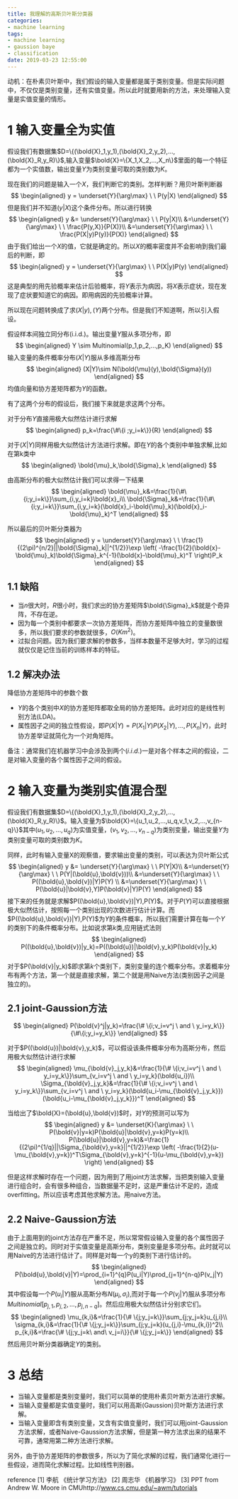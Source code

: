 ```yaml
---
title: 我理解的高斯贝叶斯分类器
categories:
- machine learning
tags:
- machine learning
- gaussion baye
- classification
date: 2019-03-23 12:55:00
---
```


动机：在朴素贝叶斯中，我们假设的输入变量都是属于类别变量。但是实际问题中，不仅仅是类别变量，还有实值变量。所以此时就要用新的方法，来处理输入变量是实值变量的情形。

# 1 输入变量全为实值
假设我们有数据集$D=\{(\bold{X}_1,y_1),(\bold{X}_2,y_2),...,(\bold{X}_R,y_R)\}$,输入变量$\bold{X}=\{X_1,X_2,...,X_n\}$里面的每一个特征都为一个实值数，输出变量$Y$为类别变量可取的类别数为$K$。

现在我们的问题是输入一个$X$，我们判断它的类别。怎样判断？用贝叶斯判断器
$$
\begin{aligned}
y = \underset{Y}{\arg\max} \ \ P(y|X)
\end{aligned}
$$
但是我们并不知道$(y|X)$这个条件分布。所以进行转换
$$
\begin{aligned}
y &= \underset{Y}{\arg\max} \ \ P(y|X)\\
&=\underset{Y}{\arg\max} \ \ \frac{P(y,X)}{P(X)}\\
&=\underset{Y}{\arg\max} \ \ \frac{P(X|y)P(y)}{P(X)}
\end{aligned}
$$
由于我们给出一个$X$的值，它就是确定的。所以$X$的概率密度并不会影响到我们最后的判断，即
$$
\begin{aligned}
y = \underset{Y}{\arg\max} \ \ P(X|y)P(y)
\end{aligned}
$$
这是典型的用先验概率来估计后验概率，将$Y$表示为病因，将$X$表示症状，现在发现了症状要知道它的病因。即用病因的先验概率计算。

所以现在问题转换成了求$(X|y),(Y)$两个分布。但是我们不知道啊，所以引入假设。

假设样本间独立同分布(i.i.d.)。输出变量$Y$服从多项分布，即
$$
\begin{aligned}
Y \sim Multinomial(p_1,p_2,...,p_K)
\end{aligned}
$$
输入变量的条件概率分布$(X|Y)$服从多维高斯分布
$$
\begin{aligned}
(X|Y)\sim N(\bold{\mu}(y),\bold{\Sigma}(y))
\end{aligned}
$$
均值向量和协方差矩阵都为$Y$的函数。

有了这两个分布的假设后，我们接下来就是求这两个分布。

对于分布$Y$直接用极大似然估计进行求解
$$
\begin{aligned}
p_k=\frac{\#\{i ;y_i=k\}}{R}
\end{aligned}
$$


对于$(X|Y)$同样用极大似然估计方法进行求解。即在$Y$的各个类别中单独求解,比如在第k类中
$$
\begin{aligned}
\bold{\mu}_k,\bold{\Sigma}_k
\end{aligned}
$$

由高斯分布的极大似然估计我们可以求得一下结果
$$
\begin{aligned}
\bold{\mu}_k&=\frac{1}{\#\{i;y_i=k\}}\sum_{i,y_i=k}\bold{x}_i\\
\bold{\Sigma}_k&=\frac{1}{\#\{i;y_i=k\}}\sum_{i,y_i=k}(\bold{x}_i-\bold{\mu}_k)(\bold{x}_i-\bold{\mu}_k)^T
\end{aligned}
$$

所以最后的贝叶斯分类器为
$$
\begin{aligned}
y = \underset{Y}{\arg\max} \ \ \frac{1}{(2\pi)^{n/2}||\bold{\Sigma}_k||^{1/2}}\exp \left( -\frac{1}{2}(\bold{x}-\bold{\mu}_k)\bold{\Sigma}_k^{-1}(\bold{x}-\bold{\mu}_k)^T \right)P_k
\end{aligned}
$$


## 1.1 缺陷
- 当$n$很大时，$R$很小时，我们求出的协方差矩阵$\bold{\Sigma}_k$就是个奇异阵，不存在逆。
- 因为每一个类别中都要求一次协方差矩阵，而协方差矩阵中独立的变量数很多，所以我们要求的参数就很多，$O(Km^2)$。
- 过拟合问题。因为我们要求解的参数多，当样本数量不足够大时，学习的过程就仅仅是记住当前的训练样本的特征。

## 1.2 解决办法
降低协方差矩阵中的参数个数
- $Y$的各个类别中$X$的协方差矩阵都取全局的协方差矩阵。此时对应的是线性判别方法(LDA)。
- 属性因子之间的独立性假设，即$P(X|Y)=P(X_1|Y)P(X_2|Y),...,P(X_n|Y)$，此时协方差举证就简化为一个对角矩阵。

备注：通常我们在机器学习中会涉及到两个$(i.i.d.)$一是对各个样本之间的假设，二是对输入变量的各个属性因子之间的假设。

# 2 输入变量为类别实值混合型
假设我们有数据集$D=\{(\bold{X}_1,y_1),(\bold{X}_2,y_2),...,(\bold{X}_R,y_R)\}$。输入变量为$\bold{X}=\{u_1,u_2,...,u_q,v_1,v_2,...,v_{n-q}\}$其中$(u_1,u_2,...,u_q)$为实值变量，$(v_1,v_2,...,v_{n-q})$为类别变量，输出变量$Y$为类别变量可取的类别数为$K$。

同样，此时有输入变量X的观察值，要求输出变量的类别，可以表达为贝叶斯公式
$$
\begin{aligned}
y &= \underset{Y}{\arg\max} \ \ P(Y|X)\\
&=\underset{Y}{\arg\max} \ \ P(Y|(\bold{u},\bold{v}))\\
&=\underset{Y}{\arg\max} \ \ P((\bold{u},\bold{v})|Y)P(Y) \\
&=\underset{Y}{\arg\max} \ \ P(\bold{u}|\bold{v},Y)P(\bold{v}|Y)P(Y)
\end{aligned}
$$
接下来的任务就是求解$P((\bold{u},\bold{v})|Y),P(Y)$。对于$P(Y)$可以直接根据极大似然估计，按照每一个类别出现的次数进行估计计算。而$P((\bold{u},\bold{v})|Y),P(Y)$为$Y$的条件概率，所以我们需要计算在每一个$Y$的类别下的条件概率分布。比如说求第$k$类,应用链式法则
$$
\begin{aligned}
P((\bold{u},\bold{v})|y_k)=P((\bold{u})|\bold{v},y_k)P(\bold{v}|y_k)
\end{aligned}
$$
对于$P(\bold{v}|y_k)$即求第$k$个类别下，类别变量的连个概率分布。求着概率分布有两个方法，第一个就是直接求解，第二个就是用Naive方法(类别因子之间是独立的)。

## 2.1 joint-Gaussion方法
$$
\begin{aligned}
P(\bold{v}^j|y_k)=\frac{\# \{i;v_i=v^j \ and \ y_i=y_k\}} {\#\{i;y_i=y_k\}}
\end{aligned}
$$

对于$P((\bold{u})|\bold{v},y_k)$，可以假设该条件概率分布为高斯分布，然后用极大似然估计进行求解
$$
\begin{aligned}
\mu_{\bold{v}_j,y_k}&=\frac{1}{\# \{i;v_i=v^j \ and \ y_i=y_k\}}\sum_{v_i=v^j \ and \ y_i=y_k}(\bold{u_i})\\
\Sigma_{\bold{v}_j,y_k}&=\frac{1}{\# \{i;v_i=v^j \ and \ y_i=y_k\}}\sum_{v_i=v^j \ and \ y_i=y_k}(\bold{u_i-\mu_{\bold{v}_j,y_k}})(\bold{u_i-\mu_{\bold{v}_j,y_k}})^T
\end{aligned}
$$

当给出了$\bold{X}=(\bold{u},\bold{v})$时，对$Y$的预测可以写为
$$
\begin{aligned}
y &= \underset{K}{\arg\max} \ \ P(\bold{v}|y=k)P(\bold{u}|\bold{v},y=k)P(y=k)\\
P(\bold{u}|\bold{v},y=k)&=\frac{1}{(2\pi)^{1/q}||\Sigma_{\bold{v},y=k}||^{1/2}}\exp \left( -\frac{1}{2}(u-\mu_{\bold{v},y=k})^T\Sigma_{\bold{v},y=k}^{-1}(u-\mu_{\bold{v},y=k}) \right)
\end{aligned}
$$

但是这样求解时存在一个问题，因为用到了用joint方法求解，当把类别输入变量进行组合时，会有很多种组合，当数据量不足时，这是严重估计不足的，造成overfitting。所以应该考虑其他求解方法。用naive方法。


## 2.2 Naive-Gaussion方法
由于上面用到的joint方法存在严重不足，所以常常假设输入变量的各个属性因子之间是独立的。同时对于实值变量是高斯分布，类别变量是多项分布。此时就可以用Naive的方法进行估计了。同样是对每一个y的类别下进行估计的。
$$
\begin{aligned}
P(\bold{u},\bold{v}|Y)=\prod_{i=1}^{q}P(u_i|Y)\prod_{j=1}^{n-q}P(v_j|Y)
\end{aligned}
$$
其中假设每一个$P(u_i|Y)$服从高斯分布$N(\mu_i,\sigma_i)$,而对于每一个$P(v_j|Y)$服从多项分布$Multinomial[p_{j,1},p_{j,2},...,p_{j,n-q}]$。然后应用极大似然估计分别求它们。
$$
\begin{aligned}
\mu_{k,i}&=\frac{1}{\# \{j;y_j=k\}}\sum_{j;y_j=k}u_{j,i}\\
\sigma_{k,i}&=\frac{1}{\# \{j;y_j=k\}}\sum_{j;y_j=k}(u_{j,i}-\mu_{k,i})^2\\
p_{k,i}&=\frac{\# \{j;y_j=k\ and\ v_j=i\}}{\# \{j;y_j=k\}}
\end{aligned}
$$
然后用贝叶斯分类器确定$Y$的类别。

# 3 总结
- 当输入变量都是类别变量时，我们可以简单的使用朴素贝叶斯方法进行求解。
- 当输入变量都是实值变量时，我们可以用高斯(Gaussion)贝叶斯方法进行求解。
- 当输入变量即含有类别变量，又含有实值变量时，我们可以用joint-Gaussion方法求解，或者Naive-Gaussion方法求解，但是第一种方法求出来的结果不可靠，通常用第二种方法进行求解。

另外，由于协方差矩阵的参数很多，所以为了简化求解的过程，我们通常化进行一些假设，进而简化求解过程。比如线性判别器。

reference
[1] 李航 《统计学习方法》
[2] 周志华 《机器学习》
[3] PPT from Andrew W. Moore in CMUhttp://www.cs.cmu.edu/~awm/tutorials

